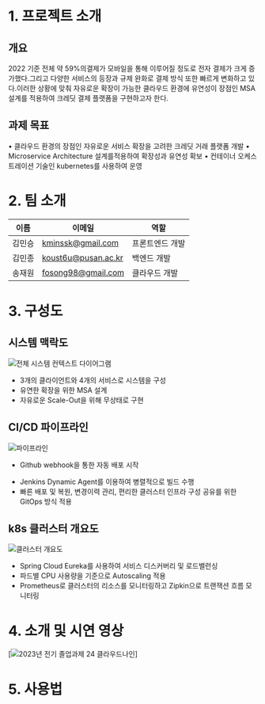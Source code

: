 # 1. 프로젝트 소개

## 개요
2022 기준 전체 약 59%의결제가 모바일을 통해 이루어질 정도로 전자 결제가 크게 증가했다.그리고 다양한 서비스의 등장과 규제 완화로 결제 방식 또한 빠르게 변화하고 있다.이러한 상황에 맞춰 자유로운 확장이 가능한 클라우드 환경에 유연성이 장점인 MSA 설계를 적용하여 크레딧 결제 플랫폼을 구현하고자 한다.

##  과제 목표
• 클라우드 환경의 장점인 자유로운 서비스 확장을 고려한 크레딧 거래 플랫폼 개발
• Microservice Architecture 설계를적용하여 확장성과 유연성 확보 
• 컨테이너 오케스트레이션 기술인 kubernetes를 사용하여 운영

# 2. 팀 소개
| 이름   | 이메일 | 역할 |
| ------ | ------ | ---- |
| 김민승 |     kminssk@gmail.com  |   프론트엔드 개발   |
| 김민종 |   koust6u@pusan.ac.kr     |   백엔드 개발   |
| 송재원       |    fosong98@gmail.com    |   클라우드 개발   |
# 3. 구성도
## 시스템 맥락도
![전체 시스템 컨텍스트 다이어그램](https://github.com/pnucse-capstone/capstone-2023-1-24/assets/79358032/b64c6463-9f0a-45b4-96d9-06d0a43da87e)
- 3개의 클라이언트와 4개의 서비스로 시스템을 구성
- 유연한 확장을 위한 MSA 설계
- 자유로운 Scale-Out을 위해 무상태로 구현

## CI/CD 파이프라인
![파이프라인](https://github.com/pnucse-capstone/capstone-2023-1-24/assets/79358032/f74c372a-a6c1-4a0d-bcdf-a5a05435a867)
* Github webhook을 통한 자동 배포 시작
- Jenkins Dynamic Agent를 이용하여 병렬적으로 빌드 수행
- 빠른 배포 및 복원, 변경이력 관리, 편리한 클러스터 인프라 구성 공유를 위한 GitOps 방식 적용

## k8s 클러스터 개요도
![클러스터 개요도](https://github.com/pnucse-capstone/capstone-2023-1-24/assets/79358032/7bdc924e-7813-45aa-9691-908ad3550f9b)
- Spring Cloud Eureka를 사용하여 서비스 디스커버리 및 로드밸런싱
- 파드별 CPU 사용량을 기준으로 Autoscaling 적용
- Prometheus로 클러스터의 리소스를 모니터링하고 Zipkin으로 트랜잭션 흐름 모니터링
# 4. 소개 및 시연 영상
[![2023년 전기 졸업과제 24 클라우드나인](https://www.youtube.com/watch?v=SdUjcxSy9Gw)]
# 5. 사용법
